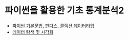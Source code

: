 # 파이썬을 활용한 기초 통계분석2
* [파이썬 기본문법, 판다스, 콜렉션 데이터타입](STAT_LAB1.ipynb)
* [데이터 탐색 및 시각화](STAT_LAB2.ipynb)
